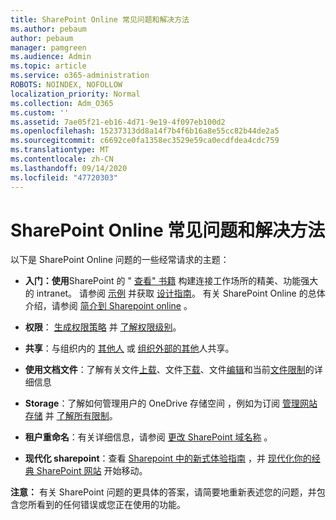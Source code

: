 ```yaml
---
title: SharePoint Online 常见问题和解决方法
ms.author: pebaum
author: pebaum
manager: pamgreen
ms.audience: Admin
ms.topic: article
ms.service: o365-administration
ROBOTS: NOINDEX, NOFOLLOW
localization_priority: Normal
ms.collection: Adm_O365
ms.custom: ''
ms.assetid: 7ae05f21-eb16-4d71-9e19-4f097eb100d2
ms.openlocfilehash: 15237313dd8a14f7b4f6b16a8e55cc82b44de2a5
ms.sourcegitcommit: c6692ce0fa1358ec3529e59ca0ecdfdea4cdc759
ms.translationtype: MT
ms.contentlocale: zh-CN
ms.lasthandoff: 09/14/2020
ms.locfileid: "47720303"
---
```

# <a name="sharepoint-online-common-issues-and-resolutions"></a>SharePoint Online 常见问题和解决方法

以下是 SharePoint Online 问题的一些经常请求的主题：

- **入门：使用**SharePoint 的 " [查看" 书籍](https://lookbook.microsoft.com/assets/SharePoint_lookbook_2019.pdf) 构建连接工作场所的精美、功能强大的 intranet。 请参阅 [示例](https://lookbook.microsoft.com/) 并获取 [设计指南](https://spdesign.azurewebsites.net/)。 有关 SharePoint Online 的总体介绍，请参阅 [简介到 Sharepoint online](https://docs.microsoft.com/sharepoint/introduction) 。

- **权限**： [生成权限策略](https://docs.microsoft.com/sharepoint/default-sharepoint-groups) 并 [了解权限级别](https://docs.microsoft.com/sharepoint/understanding-permission-levels)。

- **共享**：与组织内的 [其他人](https://docs.microsoft.com/sharepoint/default-sharepoint-groups) 或 [组织外部的其他](https://docs.microsoft.com/sharepoint/external-sharing-overview)人共享。

- **使用文档文件**：了解有关文件[上载](https://support.office.com/article/Upload-a-folder-or-files-to-a-document-library-eb18fcba-c953-4d45-8d90-8da66edeacdb)、文件[下载](https://support.office.com/article/Download-files-and-folders-from-OneDrive-or-SharePoint-5c7397b7-19c7-4893-84fe-d02e8fa5df05)、文件[编辑](https://support.office.com/article/Edit-a-document-in-a-document-library-02d8497f-1c13-4114-949a-b8466f639b07)和当前[文件限制](https://support.office.com/article/invalid-file-names-and-file-types-in-onedrive-onedrive-for-business-and-sharepoint-64883a5d-228e-48f5-b3d2-eb39e07630fa)的详细信息

- **Storage**：了解如何管理用户的 OneDrive 存储空间 </a> ，例如为订阅 [管理网站存储](https://docs.microsoft.com/sharepoint/manage-site-collection-storage-limits) 并 [了解所有限制](https://docs.microsoft.com/office365/servicedescriptions/sharepoint-online-service-description/sharepoint-online-limits)。

- **租户重命名**：有关详细信息，请参阅 [更改 SharePoint 域名称](https://docs.microsoft.com/sharepoint/change-your-sharepoint-domain-name) 。

- **现代化 sharepoint**：查看 [Sharepoint 中的新式体验指南](https://docs.microsoft.com/sharepoint/guide-to-sharepoint-modern-experience) ，并 [现代化你的经典 SharePoint 网站](https://docs.microsoft.com/sharepoint/dev/transform/modernize-classic-sites) 开始移动。

**注意：** 有关 SharePoint 问题的更具体的答案，请简要地重新表述您的问题，并包含您所看到的任何错误或您正在使用的功能。